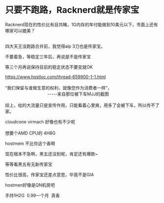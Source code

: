 # 只要不跑路，Racknerd就是传家宝


Racknerd现在的性价比有目共睹，1G内存的年付能做到10美元以下，市面上还有哪家可以媲美？<br />
<br />


四大天王没跑路合并前，我觉得alp 3刀也是传家宝。

不要着急，等稳定三年后，再说是不是传家宝

等三个月再说保持目前的稳定状态不要变就OK

https://www.hostloc.com/thread-659900-1-1.html<br />
<br />
“我们保留与谁做生意的权利，就像您作为消费者一样“，<br />
&nbsp; &nbsp;&nbsp; &nbsp;&nbsp; &nbsp;&nbsp; &nbsp;&nbsp; &nbsp;&nbsp; &nbsp;&nbsp; &nbsp;&nbsp; &nbsp;&nbsp; &nbsp;&nbsp; &nbsp;&nbsp; &nbsp;&nbsp;&nbsp;-----来自那位被下车MJJ的截图<br />
<br />
综上，给的大流量只是宣传作用，只能看着心里爽，用多了会被下车，所以传不了家。

cloudcone virmach 好像也有不少呢 <br />
<br />
想要个AMD CPU的 4H8G <img src="static/image/smiley/default/biggrin.gif" smilieid="3" border="0" alt="" />

hostmem 不比你这个香啊

现在根本不急啊，黑五还没到呢，肯定还有爆款~<img src="static/image/smiley/default/lol.gif" smilieid="12" border="0" alt="" /><img src="static/image/smiley/default/lol.gif" smilieid="12" border="0" alt="" /><img src="static/image/smiley/default/lol.gif" smilieid="12" border="0" alt="" /><img src="static/image/smiley/default/lol.gif" smilieid="12" border="0" alt="" /><img src="static/image/smiley/default/lol.gif" smilieid="12" border="0" alt="" />

等等看黑五有无新传家宝<img src="static/image/smiley/default/lol.gif" smilieid="12" border="0" alt="" />

性价比很高，传家宝还差点意思，毕竟不是GIA

hostmen好像是QN机房吧

手持1H2G&nbsp;&nbsp;0.99一个月&nbsp;&nbsp;真香&nbsp; &nbsp;
